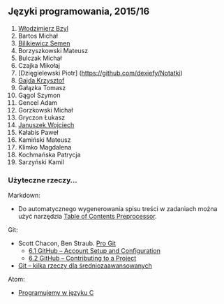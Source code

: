 ## Języki programowania, 2015/16

1. [Włodzimierz Bzyl](https://github.com/egzamin/jp)
1. Bartos Michał
1. [Bilikiewicz Semen](https://github.com/sbilikiewicz/cw)
1. Borzyszkowski Mateusz
1. Bulczak Michał
1. Czajka Mikołaj
1. [Dzięgielewski Piotr] (https://github.com/dexiefy/Notatki)
1. [Gajda Krzysztof](https://github.com/krzysztofgajda/noty)
1. Gałązka Tomasz
1. Gągol Szymon
1. Gencel Adam
1. Gorzkowski Michał
1. Gryczon Łukasz
1. [Januszek Wojciech](https://github.com/wojsamjan/xxx)
1. Kałabis Paweł
1. Kamiński Mateusz
1. Klimko Magdalena
1. Kochmańska Patrycja
1. Sarzyński Kamil


### Użyteczne rzeczy…

Markdown:

* Do automatycznego wygenerowania spisu treści w zadaniach można użyć narzędzia
[Table of Contents Preprocessor](https://github.com/aslushnikov/table-of-contents-preprocessor).

Git:

* Scott Chacon, Ben Straub. [Pro Git](https://git-scm.com/book/en/v2)
  - [6.1 GitHub – Account Setup and Configuration](https://git-scm.com/book/en/v2/GitHub-Account-Setup-and-Configuration)
  - [6.2 GitHub – Contributing to a Project](https://git-scm.com/book/en/v2/GitHub-Contributing-to-a-Project)
* [Git – kilka rzeczy dla średniozaawansowanych](Git_intermediate.md)

Atom:

* [Programujemy w języku C](c-atom.md)
